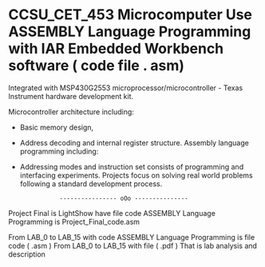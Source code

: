 # CCSU_CET_453 Microcomputer Use ASSEMBLY Language Programming with IAR Embedded Workbench software ( code file . asm) 
Integrated with MSP430G2553 microprocessor/microcontroller - Texas Instrument hardware development kit.

Microcontroller architecture including:
   * Basic memory design, 
   * Address decoding and internal register structure. 
Assembly language programming including:  
   * Addressing modes and instruction set consists of programming and interfacing experiments. 
Projects focus on solving real world problems following a standard development process.  


                    ---------------- oOo ---------------

Project Final is LightShow have file code ASSEMBLY Language Programming is Project_Final_code.asm



From LAB_0 to LAB_15 with code ASSEMBLY Language Programming is file code ( .asm )
From LAB_0 to LAB_15 with file ( .pdf ) That is lab analysis and description
